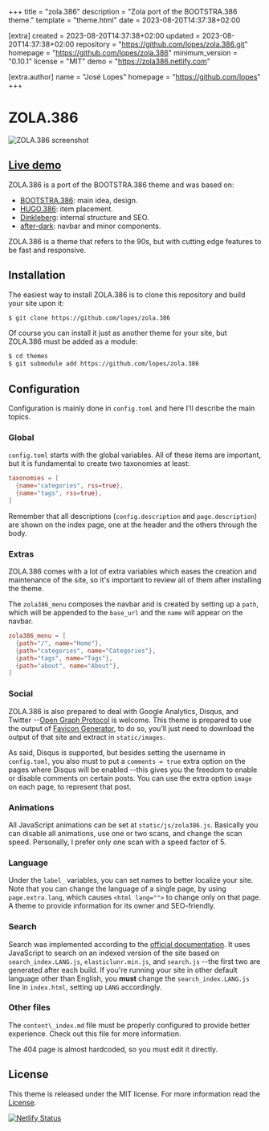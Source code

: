 
+++
title = "zola.386"
description = "Zola port of the BOOTSTRA.386 theme."
template = "theme.html"
date = 2023-08-20T14:37:38+02:00

[extra]
created = 2023-08-20T14:37:38+02:00
updated = 2023-08-20T14:37:38+02:00
repository = "https://github.com/lopes/zola.386.git"
homepage = "https://github.com/lopes/zola.386"
minimum_version = "0.10.1"
license = "MIT"
demo = "https://zola386.netlify.com"

[extra.author]
name = "José Lopes"
homepage = "https://github.com/lopes"
+++        

# ZOLA.386

![ZOLA.386 screenshot](https://github.com/lopes/zola.386/blob/master/screenshot.png?raw=true)

## [Live demo](https://zola386.netlify.app/)

ZOLA.386 is a port of the BOOTSTRA.386 theme and was based on:

- [BOOTSTRA.386](https://kristopolous.github.io/BOOTSTRA.386/): main idea, design.
- [HUGO.386](https://themes.gohugo.io/hugo.386/): item placement.
- [Dinkleberg](https://github.com/rust-br/dinkleberg): internal structure and SEO.
- [after-dark](https://github.com/getzola/after-dark): navbar and minor components.

ZOLA.386 is a theme that refers to the 90s, but with cutting edge features to be fast and responsive.


## Installation
The easiest way to install ZOLA.386 is to clone this repository and build your site upon it:

```bash
$ git clone https://github.com/lopes/zola.386
```

Of course you can install it just as another theme for your site, but ZOLA.386 must be added as a module:

```bash
$ cd themes
$ git submodule add https://github.com/lopes/zola.386 
```


## Configuration
Configuration is mainly done in `config.toml` and here I'll describe the main topics.

### Global
`config.toml` starts with the global variables.  All of these items are important, but it is fundamental to create two taxonomies at least:

```toml
taxonomies = [
  {name="categories", rss=true},
  {name="tags", rss=true},
]
```

Remember that all descriptions (`config.description` and `page.description`) are shown on the index page, one at the header and the others through the body.

### Extras
ZOLA.386 comes with a lot of extra variables which eases the creation and maintenance of the site, so it's important to review all of them after installing the theme.

The `zola386_menu` composes the navbar and is created by setting up a `path`, which will be appended to the `base_url` and the `name` will appear on the navbar.

```toml
zola386_menu = [
  {path="/", name="Home"},
  {path="categories", name="Categories"},
  {path="tags", name="Tags"},
  {path="about", name="About"},
]
```

### Social
ZOLA.386 is also prepared to deal with Google Analytics, Disqus, and Twitter --[Open Graph Protocol](https://ogp.me/) is welcome.  This theme is prepared to use the output of [Favicon Generator](https://www.favicon-generator.org/), to do so, you'll just need to download the output of that site and extract in `static/images`. 

As said, Disqus is supported, but besides setting the username in `config.toml`, you also must to put a `comments = true` extra option on the pages where Disqus will be enabled --this gives you the freedom to enable or disable comments on certain posts.  You can use the extra option `image` on each page, to represent that post.

### Animations
All JavaScript animations can be set at `static/js/zola386.js`.  Basically you can disable all animations, use one or two scans, and change the scan speed.  Personally, I prefer only one scan with a speed factor of 5.

### Language
Under the `label_` variables, you can set names to better localize your site.  Note that you can change the language of a single page, by using `page.extra.lang`, which causes `<html lang="">` to change only on that page.  A theme to provide information for its owner and SEO-friendly.

### Search
Search was implemented according to the [official documentation](https://www.getzola.org/documentation/content/search/).  It uses JavaScript to search on an indexed version of the site based on `search_index.LANG.js`, `elasticlunr.min.js`, and `search.js` --the first two are generated after each build.  If you're running your site in other default language other than English, you **must** change the `search_index.LANG.js` line in `index.html`, setting up `LANG` accordingly.

### Other files
The `content\_index.md` file must be properly configured to provide better experience.  Check out this file for more information.

The 404 page is almost hardcoded, so you must edit it directly.  


## License
This theme is released under the MIT license.  For more information read the [License](https://github.com/lopes/zola.386/blob/master/LICENSE).


[![Netlify Status](https://api.netlify.com/api/v1/badges/5d6f1986-7bf3-40d3-b298-3339288585d4/deploy-status)](https://app.netlify.com/sites/zola386/deploys)

        